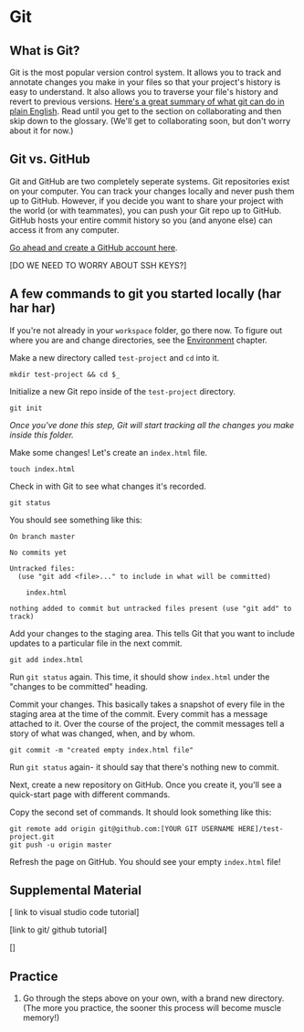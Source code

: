 # Git

## What is Git?
Git is the most popular version control system. It allows you to track and annotate changes you make in your files so that your project's history is easy to understand. It also allows you to traverse your file's history and revert to previous versions. [Here's a great summary of what git can do in plain English](https://blog.red-badger.com/2016/11/29/gitgithub-in-plain-english). Read until you get to the section on collaborating and then skip down to the glossary. (We'll get to collaborating soon, but don't worry about it for now.)

## Git vs. GitHub
Git and GitHub are two completely seperate systems. Git repositories exist on your computer. You can track your changes locally and never push them up to GitHub. However, if you decide you want to share your project with the world (or with teammates), you can push your Git repo up to GitHub. GitHub hosts your entire commit history so you (and anyone else) can access it from any computer.

[Go ahead and create a GitHub account here](https://github.com/).

[DO WE NEED TO WORRY ABOUT SSH KEYS?]

## A few commands to git you started locally (har har har)

If you're not already in your `workspace` folder, go there now. To figure out where you are and change directories, see the [Environment](ENVIRONMENT.md) chapter.

Make a new directory called `test-project` and `cd` into it.
```
mkdir test-project && cd $_
```

Initialize a new Git repo inside of the `test-project` directory.
```
git init
```
*Once you've done this step, Git will start tracking all the changes you make inside this folder.*

Make some changes! Let's create an `index.html` file.
```
touch index.html
```

Check in with Git to see what changes it's recorded.
```
git status
```

You should see something like this:
```
On branch master

No commits yet

Untracked files:
  (use "git add <file>..." to include in what will be committed)

	index.html

nothing added to commit but untracked files present (use "git add" to track)
```

Add your changes to the staging area. This tells Git that you want to include updates to a particular file in the next commit.

```
git add index.html
```

Run `git status` again. This time, it should show `index.html` under the "changes to be committed" heading.

Commit your changes. This basically takes a snapshot of every file in the staging area at the time of the commit. Every commit has a message attached to it. Over the course of the project, the commit messages tell a story of what was changed, when, and by whom.

```
git commit -m "created empty index.html file"
```

Run `git status` again- it should say that there's nothing new to commit.

Next, create a new repository on GitHub. Once you create it, you'll see a quick-start page with different commands.

Copy the second set of commands. It should look something like this:
```
git remote add origin git@github.com:[YOUR GIT USERNAME HERE]/test-project.git
git push -u origin master
```

Refresh the page on GitHub. You should see your empty `index.html` file!


## Supplemental Material

[ link to visual studio code tutorial]

[link to git/ github tutorial]

[]

## Practice

1. Go through the steps above on your own, with a brand new directory. (The more you practice, the sooner this process will become muscle memory!)



